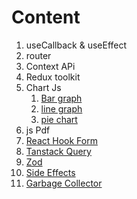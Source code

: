 # Content
1. useCallback & useEffect
2. router
3. Context APi
4. Redux toolkit
5. Chart Js
    1. [Bar graph](./vite-project/src/chartJS/BarGraph.jsx)
    1. [line graph](./vite-project/src/chartJS/LineGraph.jsx)
    1. [pie chart](./vite-project/src/chartJS/PieChart.jsx)
6. js Pdf
7. [React Hook Form](./vite-project//src/ReactHookFrom/readme.md)
8. [Tanstack Query](./vite-project/src/TanStackQuery/readme.md)
9. [Zod](./vite-project/src/Zod/readme.md)
10. [Side Effects](./vite-project/src/SideEffect/Readme.md)
11. [Garbage Collector](./vite-project/src/Garbage%20Collector/Readme.md)
